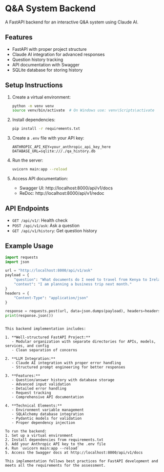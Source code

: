 # Q&A System Backend

A FastAPI backend for an interactive Q&A system using Claude AI.

## Features

- FastAPI with proper project structure
- Claude AI integration for advanced responses
- Question history tracking
- API documentation with Swagger
- SQLite database for storing history

## Setup Instructions

1. Create a virtual environment:
   ```bash
   python -m venv venv
   source venv/bin/activate  # On Windows use: venv\Scripts\activate
   ```

2. Install dependencies:
   ```bash
   pip install -r requirements.txt
   ```

3. Create a `.env` file with your API key:
   ```
   ANTHROPIC_API_KEY=your_anthropic_api_key_here
   DATABASE_URL=sqlite:///./qa_history.db
   ```

4. Run the server:
   ```bash
   uvicorn main:app --reload
   ```

5. Access API documentation:
   - Swagger UI: http://localhost:8000/api/v1/docs
   - ReDoc: http://localhost:8000/api/v1/redoc

## API Endpoints

- `GET /api/v1/`: Health check
- `POST /api/v1/ask`: Ask a question
- `GET /api/v1/history`: Get question history

## Example Usage

```python
import requests
import json

url = "http://localhost:8000/api/v1/ask"
payload = {
    "question": "What documents do I need to travel from Kenya to Ireland?",
    "context": "I am planning a business trip next month."
}
headers = {
    "Content-Type": "application/json"
}

response = requests.post(url, data=json.dumps(payload), headers=headers)
print(response.json())
```
```

This backend implementation includes:

1. **Well-structured FastAPI Project:**
   - Modular organization with separate directories for APIs, models, services, and config
   - Clean separation of concerns

2. **LLM Integration:**
   - Claude AI integration with proper error handling
   - Structured prompt engineering for better responses

3. **Features:**
   - Question/answer history with database storage
   - Advanced input validation
   - Detailed error handling
   - Request tracking
   - Comprehensive API documentation

4. **Technical Elements:**
   - Environment variable management
   - SQLAlchemy database integration
   - Pydantic models for validation
   - Proper dependency injection

To run the backend:
1. Set up a virtual environment
2. Install dependencies from requirements.txt
3. Add your Anthropic API key to the .env file
4. Run `uvicorn main:app --reload`
5. Access the Swagger docs at http://localhost:8000/api/v1/docs

This implementation follows best practices for FastAPI development and meets all the requirements for the assessment.